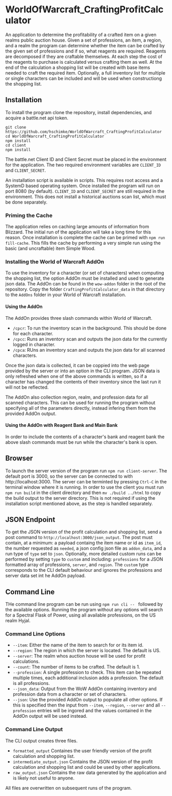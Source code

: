 # WorldOfWarcraft_CraftingProfitCalculator
An application to determine the profitability of a crafted item on a given realms public auction house. Given a set of professions, an item, a region, and a realm the program can determine whether the item can be crafted by the given set of professions and if so, what reagents are required. Reagents are decomposed if they are craftable themselves. At each step the cost of the reagents to purchase is calculated versus crafting them as well. At the end of the calculation a shopping list will be created with base items needed to craft the required item. Optionally, a full inventory list for multiple or single characters can be included and will be used when constructiong the shopping list.

## Installation
To install the program clone the repository, install dependencies, and acquire a battle.net api token.

    git clone https://github.com/hschimke/WorldOfWarcraft_CraftingProfitCalculator
    cd WorldOfWarcraft_CraftingProfitCalculator
    npm install
    cd client
    npm install

The battle.net Client ID and Client Secret must be placed in the environment for the application. The two required environment variables are `CLIENT_ID` and `CLIENT_SECRET`.

An installation script is available in scripts. This requires root access and a SystemD based operating system. Once installed the program will run on port 8080 (by default). `CLIENT_ID` and `CLIENT_SECRET` are still required in the environment. This does not install a historical auctions scan list, which must be done separately.

### Priming the Cache
The application relies on caching large amounts of information from Blizzard. The initial run of the application will take a long time for this reason. Once installation is complete the cache can be primed with `npm run fill-cache`. This fills the cache by performing a very simple run using the basic (and uncraftable) item Simple Wood.

### Installing the World of Warcraft AddOn
To use the inventory for a character (or set of characters) when computing the shopping list, the option AddOn must be installed and used to generate json data. The AddOn can be found in the `wow-addon` folder in the root of the repository. Copy the folder `CraftingProfitCalculator_data` in that directory to the `AddOns` folder in your World of Warcraft installation.

#### Using the AddOn
The AddOn provides three slash commands within World of Warcraft.
* `/cpcr`: To run the inventory scan in the background. This should be done for each character.
* `/cpcc`: Runs an inventory scan and outputs the json data for the currently logged in character.
* `/cpca`: RUns an inventory scan and outputs the json data for all scanned characters.

Once the json data is collected, it can be coppied into the web page provided by the server or into an option in the CLI program. JSON data is only refreshed when one of the above commands is written, so if a character has changed the contents of their inventory since the last run it will not be reflected.

The AddOn also collection region, realm, and profession data for all scanned characters. This can be used for running the program without specifying all of the parameters directly, instead infering them from the provided AddOn output.

#### Using the AddOn with Reagent Bank and Main Bank
In order to include the contents of a character's bank and reagent bank the above slash commands must be run while the character's bank is open.

## Browser
To launch the server version of the program run `npm run client-server`. The default port is 3000, so the server can be connected to with http://localhost:3000. The server can be terminted by pressing `Ctrl-C` in the terminal window where it is running. In order to use the client you must run `npm run build` in the client directory and then `mv ./build ../html` to copy the build output to the server directory. This is not required if using the installation script mentioned above, as the step is handled separately.

## JSON Endpoint
To get the JSON version of the profit calculation and shopping list, send a post command to `http://localhost:3000/json_output`. The post must contain, at a minimum: a payload containg the item name or id as `item_id`, the number requested as `needed`, a json config json file as `addon_data`, and a run type of `type` set to `json`. Optionally, more detailed custom runs can be performed by setting `type` to `custom` and including: `professions` for a JSON formatted array of professions, `server`, and `region`. The `custom` type corresponds to the CLI default behaviour and ignores the professions and server data set int he AddOn payload.

## Command Line
THe command line program can be run using `npm run cli -- ` followed by the available options. Running the program without any options will search for a Spectral Flask of Power, using all available professions, on the US realm Hyjal.

### Command Line Options
* `--item`: Either the name of the item to search for or its item id.
* `--region`: The region in which the server is located. The default is US.
* `--server`: The realm whos auction house will be used for profit calculations.
* `--count`: The number of items to be crafted. The default is 1.
* `--profession`: A single profession to check. This item can be repeated multiple times, each additional inclusion adds a profession. The default is all professions.
* `--json_data`: Output from the WoW AddOn containing inventory and profession data from a character or set of characters.
* `--json`: Use the provided AddOn output to populate all other options. If this is specified then the input from `--item`, `--region`, `--server` and all `--profession` entries will be ingored and the values contained in the AddOn output will be used instead.

### Command Line Output
The CLI output creates three files.
* `formatted_output` Containes the user friendly version of the profit calculation and shopping list.
* `intermediate_output.json` Contains the JSON version of the profit calculation and shopping list and could be used by other applications.
* `raw_output.json` Contains the raw data generated by the application and is likely not useful to anyone.

All files are overwritten on subsequent runs of the program.